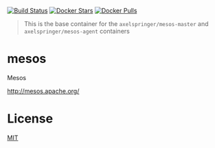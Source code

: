 [![Build Status](https://travis-ci.org/axelspringer/mesos.svg?branch=master)](https://travis-ci.org/axelspringer/mesos) [![Docker Stars](https://img.shields.io/docker/stars/axelspringer/mesos.svg)](https://hub.docker.com/r/axelspringer/mesos/) [![Docker Pulls](https://img.shields.io/docker/pulls/axelspringer/mesos.svg)](https://hub.docker.com/r/axelspringer/mesos/)

> This is the base container for the `axelspringer/mesos-master` and `axelspringer/mesos-agent` containers

# mesos

Mesos

http://mesos.apache.org/

# License
[MIT](/LICENSE)